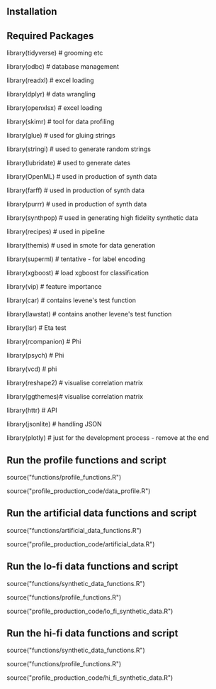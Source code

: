 ## Installation

## Required Packages
library(tidyverse) # grooming etc

library(odbc) # database management

library(readxl) # excel loading

library(dplyr) # data wrangling

library(openxlsx) # excel loading

library(skimr) # tool for data profiling

library(glue) # used for gluing strings

library(stringi) # used to generate random strings

library(lubridate) # used to generate dates

library(OpenML) # used in production of synth data

library(farff) # used in production of synth data

library(purrr) # used in production of synth data

library(synthpop) # used in generating high fidelity synthetic data

library(recipes) # used in pipeline

library(themis) # used in smote for data generation

library(superml) # tentative - for label encoding

library(xgboost) # load xgboost for classification

library(vip) # feature importance

library(car) # contains levene's test function

library(lawstat) # contains another levene's test function

library(lsr) # Eta test

library(rcompanion) # Phi

library(psych) # Phi

library(vcd) # phi

library(reshape2) # visualise correlation matrix

library(ggthemes)# visualise correlation matrix

library(httr) # API

library(jsonlite) # handling JSON

library(plotly) # just for the development process - remove at the end

## Run the profile functions and script
source("functions/profile_functions.R")

source("profile_production_code/data_profile.R")

## Run the artificial data functions and script
source("functions/artificial_data_functions.R")

source("profile_production_code/artificial_data.R")

## Run the lo-fi data functions and script
source("functions/synthetic_data_functions.R")

source("functions/profile_functions.R")

source("profile_production_code/lo_fi_synthetic_data.R")

## Run the hi-fi data functions and script
source("functions/synthetic_data_functions.R")

source("functions/profile_functions.R")

source("profile_production_code/hi_fi_synthetic_data.R")
